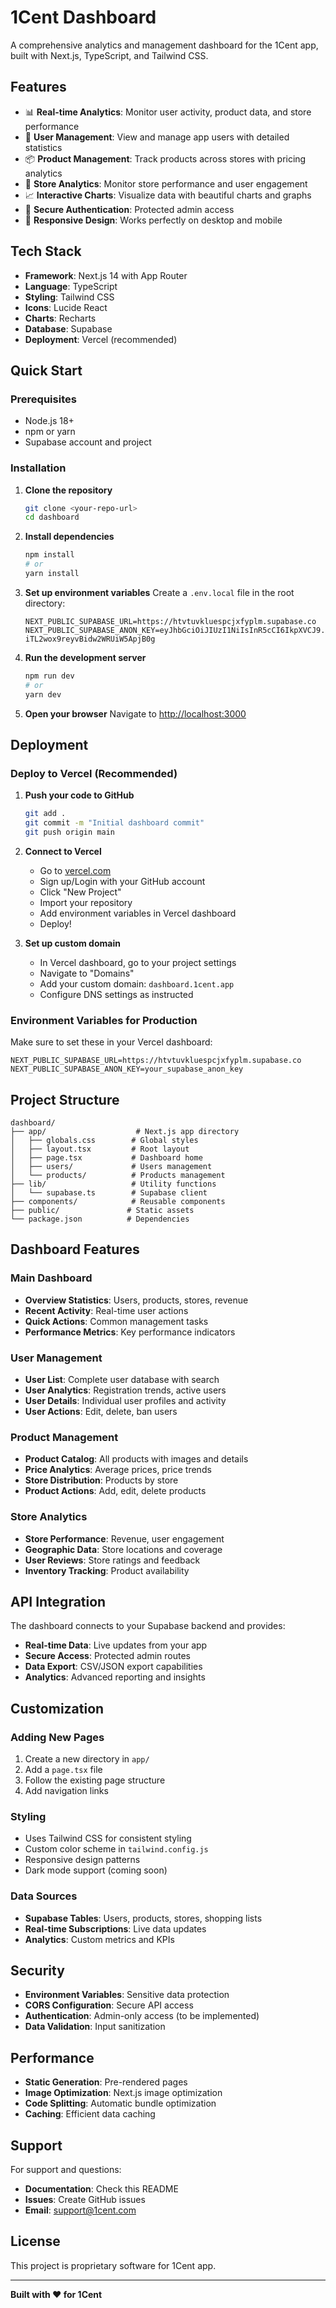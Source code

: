 # 1Cent Dashboard

A comprehensive analytics and management dashboard for the 1Cent app, built with Next.js, TypeScript, and Tailwind CSS.

## Features

- 📊 **Real-time Analytics**: Monitor user activity, product data, and store performance
- 👥 **User Management**: View and manage app users with detailed statistics
- 📦 **Product Management**: Track products across stores with pricing analytics
- 🏪 **Store Analytics**: Monitor store performance and user engagement
- 📈 **Interactive Charts**: Visualize data with beautiful charts and graphs
- 🔐 **Secure Authentication**: Protected admin access
- 📱 **Responsive Design**: Works perfectly on desktop and mobile

## Tech Stack

- **Framework**: Next.js 14 with App Router
- **Language**: TypeScript
- **Styling**: Tailwind CSS
- **Icons**: Lucide React
- **Charts**: Recharts
- **Database**: Supabase
- **Deployment**: Vercel (recommended)

## Quick Start

### Prerequisites

- Node.js 18+ 
- npm or yarn
- Supabase account and project

### Installation

1. **Clone the repository**
   ```bash
   git clone <your-repo-url>
   cd dashboard
   ```

2. **Install dependencies**
   ```bash
   npm install
   # or
   yarn install
   ```

3. **Set up environment variables**
   Create a `.env.local` file in the root directory:
   ```env
   NEXT_PUBLIC_SUPABASE_URL=https://htvtuvkluespcjxfyplm.supabase.co
   NEXT_PUBLIC_SUPABASE_ANON_KEY=eyJhbGciOiJIUzI1NiIsInR5cCI6IkpXVCJ9.eyJpc3MiOiJzdXBhYmFzZSIsInJlZiI6Imh0dnR1dmtsdWVzcGNqeGZ5cGxtIiwicm9sZSI6ImFub24iLCJpYXQiOjE3NDc3ODIwMjEsImV4cCI6MjA2MzM1ODAyMX0.Zyf8nyr40Te6V-iTL2wox9reyvBidw2WRUiW5ApjB0g
   ```

4. **Run the development server**
   ```bash
   npm run dev
   # or
   yarn dev
   ```

5. **Open your browser**
   Navigate to [http://localhost:3000](http://localhost:3000)

## Deployment

### Deploy to Vercel (Recommended)

1. **Push your code to GitHub**
   ```bash
   git add .
   git commit -m "Initial dashboard commit"
   git push origin main
   ```

2. **Connect to Vercel**
   - Go to [vercel.com](https://vercel.com)
   - Sign up/Login with your GitHub account
   - Click "New Project"
   - Import your repository
   - Add environment variables in Vercel dashboard
   - Deploy!

3. **Set up custom domain**
   - In Vercel dashboard, go to your project settings
   - Navigate to "Domains"
   - Add your custom domain: `dashboard.1cent.app`
   - Configure DNS settings as instructed

### Environment Variables for Production

Make sure to set these in your Vercel dashboard:

```env
NEXT_PUBLIC_SUPABASE_URL=https://htvtuvkluespcjxfyplm.supabase.co
NEXT_PUBLIC_SUPABASE_ANON_KEY=your_supabase_anon_key
```

## Project Structure

```
dashboard/
├── app/                    # Next.js app directory
│   ├── globals.css        # Global styles
│   ├── layout.tsx         # Root layout
│   ├── page.tsx           # Dashboard home
│   ├── users/             # Users management
│   └── products/          # Products management
├── lib/                   # Utility functions
│   └── supabase.ts        # Supabase client
├── components/            # Reusable components
├── public/               # Static assets
└── package.json          # Dependencies
```

## Dashboard Features

### Main Dashboard
- **Overview Statistics**: Users, products, stores, revenue
- **Recent Activity**: Real-time user actions
- **Quick Actions**: Common management tasks
- **Performance Metrics**: Key performance indicators

### User Management
- **User List**: Complete user database with search
- **User Analytics**: Registration trends, active users
- **User Details**: Individual user profiles and activity
- **User Actions**: Edit, delete, ban users

### Product Management
- **Product Catalog**: All products with images and details
- **Price Analytics**: Average prices, price trends
- **Store Distribution**: Products by store
- **Product Actions**: Add, edit, delete products

### Store Analytics
- **Store Performance**: Revenue, user engagement
- **Geographic Data**: Store locations and coverage
- **User Reviews**: Store ratings and feedback
- **Inventory Tracking**: Product availability

## API Integration

The dashboard connects to your Supabase backend and provides:

- **Real-time Data**: Live updates from your app
- **Secure Access**: Protected admin routes
- **Data Export**: CSV/JSON export capabilities
- **Analytics**: Advanced reporting and insights

## Customization

### Adding New Pages

1. Create a new directory in `app/`
2. Add a `page.tsx` file
3. Follow the existing page structure
4. Add navigation links

### Styling

- Uses Tailwind CSS for consistent styling
- Custom color scheme in `tailwind.config.js`
- Responsive design patterns
- Dark mode support (coming soon)

### Data Sources

- **Supabase Tables**: Users, products, stores, shopping lists
- **Real-time Subscriptions**: Live data updates
- **Analytics**: Custom metrics and KPIs

## Security

- **Environment Variables**: Sensitive data protection
- **CORS Configuration**: Secure API access
- **Authentication**: Admin-only access (to be implemented)
- **Data Validation**: Input sanitization

## Performance

- **Static Generation**: Pre-rendered pages
- **Image Optimization**: Next.js image optimization
- **Code Splitting**: Automatic bundle optimization
- **Caching**: Efficient data caching

## Support

For support and questions:

- **Documentation**: Check this README
- **Issues**: Create GitHub issues
- **Email**: support@1cent.com

## License

This project is proprietary software for 1Cent app.

---

**Built with ❤️ for 1Cent** 
